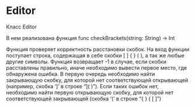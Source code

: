 # Editor
Класс Editor

В нем реализована функция func checkBrackets(string: String) -> Int

Функция проверяет корректность расстановки скобок. На вход функции поступает строка,
содержащая в себе скобки [ ] { } ( ), а так же любые другие символы.
Функция возвращает -1 в случае, если скобки расставлены правильно, иначе необходимо
вывести первое место, где обнаружена ошибка. В первую очередь необходимо найти
закрывающую скобку, для которой нет соответствующей открывающей (например, скобка
‘]’ в строке “]( )”). Если таких ошибок нет, необходимо найти первую открывающую скобку,
для которой нет соответствующей закрывающей (скобка ‘(‘ в строке “{ } ( [ ]”)
